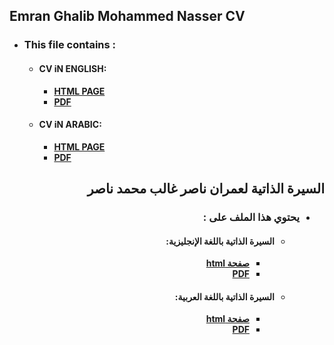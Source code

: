 ## Emran Ghalib Mohammed Nasser CV

- ### This file contains :
    - #### CV iN ENGLISH:
        - [**HTML PAGE**](index.html)
        - [**PDF**](PDF/MY_CV_EN.pdf)

    - #### CV iN ARABIC:
        - [**HTML PAGE**](index_ِArabic.html)
        - [**PDF**](PDF/MY_CV_AR.pdf)

<div dir="rtl">

## السيرة الذاتية لعمران ناصر غالب محمد ناصر
- ### يحتوي هذا الملف على :
    - #### السيرة الذاتية باللغة الإنجليزية:
        - [**صفحة html**](index.html)
        - [**PDF**](PDF/MY_CV_EN.pdf)

    - #### السيرة الذاتية باللغة العربية:
        - [**صفحة html**](index_ِArabic.html)
        - [**PDF**](PDF/MY_CV_AR.pdf)
        
</div>